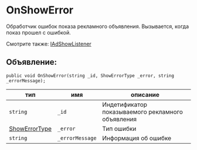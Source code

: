 # OnShowError
Обработчик ошибок показа рекламного объявления. Вызывается, когда показ прошел c ошибкой.

Смотрите также: [IAdShowListener](IAdShowListener.md)

## Объявление:

`public void OnShowError(string _id, ShowErrorType _error, string _errorMessage);`

тип | имя | описание
-|-|-
`string` | `_id` | Индетификатор показываемого рекламного объявления
[ShowErrorType](../../enums/ShowErrorType.md) | `_error` | Тип ошибки
`string` | `_errorMessage` | Информация об ошибке